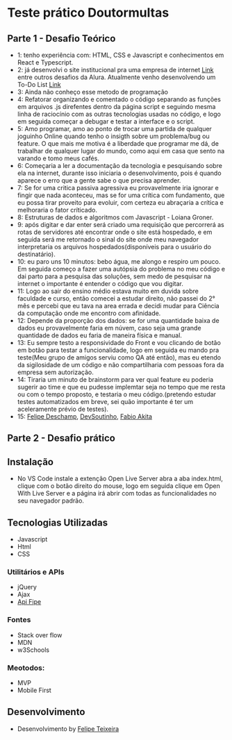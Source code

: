 # Teste prático Doutormultas
## Parte 1 - Desafio Teórico
- 1: tenho experiência com: HTML, CSS e Javascript e conhecimentos em React e Typescript.
- 2: já desenvolvi o site institucional pra uma empresa de internet [Link](https://inforsegnet.github.io/Home/) entre outros desafios da Alura. Atualmente venho desenvolvendo um To-Do List [Link](https://github.com/Feppeli/To-do-List-js)
- 3: Ainda não conheço esse metodo de programação
- 4: Refatorar organizando e comentado o código separando as funções em arquivos .js direfentes dentro da página script e seguindo mesma linha de raciocínio com as outras tecnologias usadas no código, e logo em seguida começar a debugar e testar a interface e o script.
- 5: Amo programar, amo ao ponto de trocar uma partida de qualquer joguinho Online quando tenho o insigth sobre um problema/bug ou feature. O que mais me motiva é a liberdade que programar me dá, de trabalhar de qualquer lugar do mundo, como aqui em casa que sento na varando e tomo meus cafés.
- 6: Começaria a ler a documentação da tecnologia e pesquisando sobre ela na internet, durante isso iniciaria o desenvolvimento, pois é quando aparece o erro que a gente sabe o que precisa aprender.
- 7: Se for uma critica passiva agressiva eu provavelmente iria ignorar e fingir que nada aconteceu, mas se for uma crítica com fundamento, que eu possa tirar proveito para evoluir, com certeza eu abraçaria a crítica e melhoraria o fator críticado.
- 8: Estruturas de dados e algoritmos com Javascript - Loiana Groner.
- 9: após digitar e dar enter será criado uma requisição que percorrerá as rotas de servidores até encontrar onde o site está hospedado, e em seguida será me retornado o sinal do site onde meu navegador interpretaria os arquivos hospedados(disponíveis para o usuário do destinatário).
- 10: eu paro uns 10 minutos: bebo água, me alongo e respiro um pouco. Em seguida começo a fazer uma autópsia do problema no meu código e dai parto para a pesquisa das soluções, sem medo de pesquisar na internet o importante é entender o código que vou digitar.
- 11: Logo ao sair do ensino médio estava muito em duvida sobre faculdade e curso, então comecei a estudar direito, não passei do 2° mês e percebi que eu tava na area errada e decidi mudar para Ciência da computação onde me encontro com afinidade.
- 12: Depende da proporção dos dados: se for uma quantidade baixa de dados eu provavelmente faria em núvem, caso seja uma grande quantidade de dados eu faria de maneira física e manual.
- 13: Eu sempre testo a responsividade do Front e vou clicando de botão em botão para testar a funcionalidade, logo em seguida eu mando pra teste(Meu grupo de amigos serviu como QA até então), mas eu etendo da sigilosidade de um código e não compartilharia com pessoas fora da empresa sem autorização.
- 14: Tiraria um minuto de brainstorm para ver qual feature eu poderia sugerir ao time e que eu pudesse implemtar seja no tempo que me resta ou com o tempo proposto, e testaria o meu código.(pretendo estudar testes automatizados em breve, sei quão importante é ter um aceleramente prévio de testes).
- 15: [Felipe Deschamp](https://www.youtube.com/c/FilipeDeschamps), [DevSoutinho](https://www.youtube.com/c/DevSoutinho), [Fabio Akita](https://www.youtube.com/c/FabioAkita1990)



## Parte 2 - Desafio prático
## Instalação

- No VS Code instale a extenção Open Live Server abra a aba index.html, clique com o botão direito do mouse, logo em seguida clique em Open With Live Server e a página irá abrir com todas as funcionalidades no seu navegador padrão.

## Tecnologias Utilizadas

- Javascript
- Html
- CSS

### Utilitários e APIs

- jQuery
- Ajax
- [Api Fipe](https://deividfortuna.github.io/fipe/)

### Fontes

- Stack over flow
- MDN
- w3Schools

### Meotodos:

- MVP
- Mobile First

## Desenvolvimento
- Desenvolvimento by [Felipe Teixeira](https://www.instagram.com/lipecode/)

